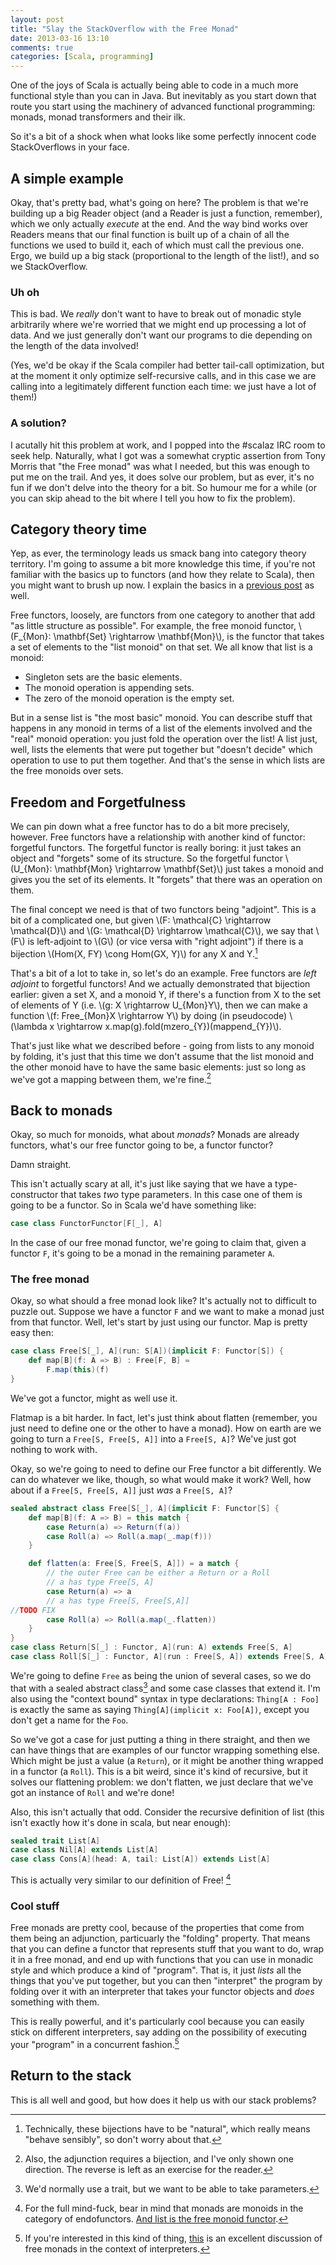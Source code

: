```yaml
---
layout: post
title: "Slay the StackOverflow with the Free Monad"
date: 2013-03-16 13:10
comments: true
categories: [Scala, programming] 
---
```


One of the joys of Scala is actually being able to code in a much more functional style than you can in Java. But inevitably as you start down that route you start using the machinery of advanced functional programming: monads, monad transformers and their ilk.

So it's a bit of a shock when what looks like some perfectly innocent code StackOverflows in your face.

<!-- more -->

## A simple example ##



Okay, that's pretty bad, what's going on here? The problem is that we're building up a big Reader object (and a Reader is just a function, remember), which we only actually _execute_ at the end. And the way bind works over Readers means that our final function is built up of a chain of all the functions we used to build it, each of which must call the previous one. Ergo, we build up a big stack (proportional to the length of the list!), and so we StackOverflow.

### Uh oh ###

This is bad. We _really_ don't want to have to break out of monadic style arbitrarily where we're worried that we might end up processing a lot of data. And we just generally don't want our programs to die depending on the length of the data involved!

(Yes, we'd be okay if the Scala compiler had better tail-call optimization, but at the moment it only optimize self-recursive calls, and in this case we are calling into a legitimately different function each time: we just have a lot of them!)

### A solution? ### 

I acutally hit this problem at work, and I popped into the #scalaz IRC room to seek help. Naturally, what I got was a somewhat cryptic assertion from Tony Morris that "the Free monad" was what I needed, but this was enough to put me on the trail. And yes, it does solve our problem, but as ever, it's no fun if we don't delve into the theory for a bit. So humour me for a while (or you can skip ahead to the bit where I tell you how to fix the problem).

## Category theory time ##

Yep, as ever, the terminology leads us smack bang into category theory territory. I'm going to assume a bit more knowledge this time, if you're not familiar with the basics up to functors (and how they relate to Scala), then you might want to brush up now. I explain the basics in a [previous post](http://www.termsandtruthconditions.com/blog/2012/12/29/covariance-and-contravariance-in-scala/) as well.

Free functors, loosely, are functors from one category to another that add "as little structure as possible". For example, the free monoid functor, \\(F\_{Mon}: \mathbf{Set} \rightarrow \mathbf{Mon}\\), is the functor that takes a set of elements to the "list monoid" on that set. We all know that list is a monoid:

- Singleton sets are the basic elements.
- The monoid operation is appending sets.
- The zero of the monoid operation is the empty set.

But in a sense list is "the most basic" monoid. You can describe stuff that happens in any monoid in terms of a list of the elements involved and the "real" monoid operation: you just fold the operation over the list! A list just, well, lists the elements that were put together but "doesn't decide" which operation to use to put them together. And that's the sense in which lists are the free monoids over sets.

## Freedom and Forgetfulness ##

We can pin down what a free functor has to do a bit more precisely, however. Free functors have a relationship with another kind of functor: forgetful functors. The forgetful functor is really boring: it just takes an object and "forgets" some of its structure. So the forgetful functor \\(U\_{Mon}: \mathbf{Mon} \rightarrow \mathbf{Set}\\) just takes a monoid and gives you the set of its elements. It "forgets" that there was an operation on them.

The final concept we need is that of two functors being "adjoint". This is a bit of a complicated one, but given \\(F: \mathcal{C} \rightarrow \mathcal{D}\\) and \\(G: \mathcal{D} \rightarrow \mathcal{C}\\), we say that \\(F\\) is left-adjoint to \\(G\\) (or vice versa with "right adjoint") if there is a bijection \\(Hom(X, FY) \cong Hom(GX, Y)\\) for any X and Y.[^natural]

[^natural]: Technically, these bijections have to be "natural", which really means "behave sensibly", so don't worry about that.

That's a bit of a lot to take in, so let's do an example. Free functors are _left adjoint_ to forgetful functors! And we actually demonstrated that bijection earlier: given a set X, and a monoid Y, if there's a function from X to the set of elements of Y (i.e. \\(g: X \rightarrow U\_{Mon}Y\\), then we can make a function \\(f: Free\_{Mon}X \rightarrow Y\\) by doing (in pseudocode) \\(\lambda x \rightarrow x.map(g).fold(mzero\_{Y})(mappend\_{Y})\\).

That's just like what we described before - going from lists to any monoid by folding, it's just that this time we don't assume that the list monoid and the other monoid have to have the same basic elements: just so long as we've got a mapping between them, we're fine.[^exercise]

[^exercise]: Also, the adjunction requires a bijection, and I've only shown one direction. The reverse is left as an exercise for the reader.

## Back to monads ##

Okay, so much for monoids, what about _monads_? Monads are already functors, what's our free functor going to be, a functor functor?

Damn straight.

This isn't actually scary at all, it's just like saying that we have a type-constructor that takes _two_ type parameters. In this case one of them is going to be a functor. So in Scala we'd have something like:

``` scala
case class FunctorFunctor[F[_], A]
```

In the case of our free monad functor, we're going to claim that, given a functor ```F```, it's going to be a monad in the remaining parameter ```A```.

### The free monad ###

Okay, so what should a free monad look like? It's actually not to difficult to puzzle out. Suppose we have a functor ```F``` and we want to make a monad just from that functor. Well, let's start by just using our functor. Map is pretty easy then:

``` scala
case class Free[S[_], A](run: S[A])(implicit F: Functor[S]) {
    def map[B](f: A => B) : Free[F, B] = 
        F.map(this)(f)
}
```

We've got a functor, might as well use it.

Flatmap is a bit harder. In fact, let's just think about flatten (remember, you just need to define one or the other to have a monad). How on earth are we going to turn a ```Free[S, Free[S, A]]``` into a ```Free[S, A]```? We've just got nothing to work with.

Okay, so we're going to need to define our Free functor a bit differently. We can do whatever we like, though, so what would make it work? Well, how about if a ```Free[S, Free[S, A]]``` just _was_ a ```Free[S, A]```?

``` scala
sealed abstract class Free[S[_], A](implicit F: Functor[S] {
    def map[B](f: A => B) = this match {
        case Return(a) => Return(f(a))
        case Roll(a) => Roll(a.map(_.map(f)))
    }

    def flatten(a: Free[S, Free[S, A]]) = a match {
        // the outer Free can be either a Return or a Roll
        // a has type Free[S, A]
        case Return(a) => a
        // a has type Free[S, Free[S,A]]
//TODO FIX
        case Roll(a) => Roll(a.map(_.flatten))
    }
}
case class Return[S[_] : Functor, A](run: A) extends Free[S, A]
case class Roll[S[_] : Functor, A](run : Free[S, A]) extends Free[S, A]
```

We're going to define ```Free``` as being the union of several cases, so we do that with a sealed abstract class[^trait] and some case classes that extend it. I'm also using the "context bound" syntax in type declarations: ```Thing[A : Foo]``` is exactly the same as saying ```Thing[A](implicit x: Foo[A])```, except you don't get a name for the ```Foo```.

[^trait]: We'd normally use a trait, but we want to be able to take parameters.

So we've got a case for just putting a thing in there straight, and then we can have things that are examples of our functor wrapping something else. Which might be just a value (a ```Return```), or it might be another thing wrapped in a functor (a ```Roll```). This is a bit weird, since it's kind of recursive, but it solves our flattening problem: we don't flatten, we just declare that we've got an instance of ```Roll``` and we're done!

Also, this isn't actually that odd. Consider the recursive definition of list (this isn't exactly how it's done in scala, but near enough):

``` scala
sealed trait List[A]
case class Nil[A] extends List[A]
case class Cons[A](head: A, tail: List[A]) extends List[A]
```

This is actually very similar to our definition of Free! [^mindblown]

[^mindblown]: For the full mind-fuck, bear in mind that monads are monoids in the category of endofunctors. [And list is the free monoid functor](/images/gifs/mind-blown.gif).

### Cool stuff ###

Free monads are pretty cool, because of the properties that come from them being an adjunction, particuarly the "folding" property. That means that you can define a functor that represents stuff that you want to do, wrap it in a free monad, and end up with functions that you can use in monadic style and which produce a kind of "program". That is, it just _lists_ all the things that you've put together, but you can then "interpret" the program by folding over it with an interpreter that takes your functor objects and _does_ something with them.

This is really powerful, and it's particularly cool because you can easily stick on different interpreters, say adding on the possibility of executing your "program" in a concurrent fashion.[^more]

[^more]: If you're interested in this kind of thing, [this](http://www.haskellforall.com/2012/06/you-could-have-invented-free-monads.html) is an excellent discussion of free monads in the context of interpreters.

## Return to the stack ##

This is all well and good, but how does it help us with our stack problems?





